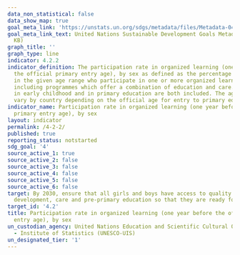 ```yaml
---
data_non_statistical: false
data_show_map: true
goal_meta_link: 'https://unstats.un.org/sdgs/metadata/files/Metadata-04-02-02.pdf '
goal_meta_link_text: United Nations Sustainable Development Goals Metadata (PDF 223
  KB)
graph_title: ''
graph_type: line
indicator: 4.2.2
indicator_definition: The participation rate in organized learning (one year before
  the official primary entry age), by sex as defined as the percentage of children
  in the given age range who participate in one or more organized learning programme,
  including programmes which offer a combination of education and care. Participation
  in early childhood and in primary education are both included. The age range will
  vary by country depending on the official age for entry to primary education.
indicator_name: Participation rate in organized learning (one year before the official
  primary entry age), by sex
layout: indicator
permalink: /4-2-2/
published: true
reporting_status: notstarted
sdg_goal: '4'
source_active_1: true
source_active_2: false
source_active_3: false
source_active_4: false
source_active_5: false
source_active_6: false
target: By 2030, ensure that all girls and boys have access to quality early childhood
  development, care and pre-primary education so that they are ready for primary education
target_id: '4.2'
title: Participation rate in organized learning (one year before the official primary
  entry age), by sex
un_custodian_agency: United Nations Education and Scientific Cultural Organisation
  - Institute of Statistics (UNESCO-UIS)
un_designated_tier: '1'
---
```

